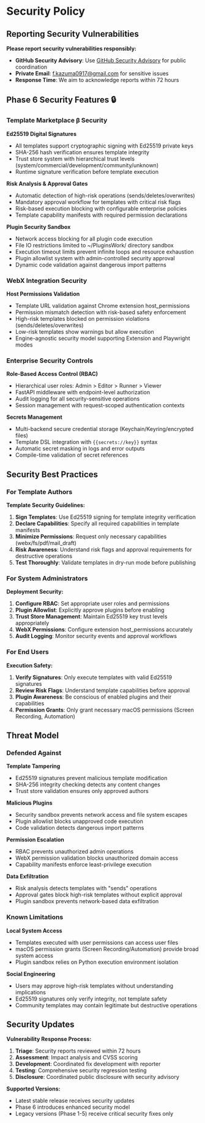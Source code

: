 # Security Policy

## Reporting Security Vulnerabilities

**Please report security vulnerabilities responsibly:**

- **GitHub Security Advisory**: Use [GitHub Security Advisory](https://github.com/Axion-inc/DesktopAgent/security/advisories) for public coordination
- **Private Email**: f.kazuma0917@gmail.com for sensitive issues
- **Response Time**: We aim to acknowledge reports within 72 hours

## Phase 6 Security Features 🔒

### Template Marketplace β Security

**Ed25519 Digital Signatures**
- All templates support cryptographic signing with Ed25519 private keys
- SHA-256 hash verification ensures template integrity
- Trust store system with hierarchical trust levels (system/commercial/development/community/unknown)
- Runtime signature verification before template execution

**Risk Analysis & Approval Gates**
- Automatic detection of high-risk operations (sends/deletes/overwrites)
- Mandatory approval workflow for templates with critical risk flags  
- Risk-based execution blocking with configurable enterprise policies
- Template capability manifests with required permission declarations

**Plugin Security Sandbox**
- Network access blocking for all plugin code execution
- File IO restrictions limited to ~/PluginsWork/ directory sandbox
- Execution timeout limits prevent infinite loops and resource exhaustion
- Plugin allowlist system with admin-controlled security approval
- Dynamic code validation against dangerous import patterns

### WebX Integration Security

**Host Permissions Validation**
- Template URL validation against Chrome extension host_permissions
- Permission mismatch detection with risk-based safety enforcement
- High-risk templates blocked on permission violations (sends/deletes/overwrites)
- Low-risk templates show warnings but allow execution
- Engine-agnostic security model supporting Extension and Playwright modes

### Enterprise Security Controls

**Role-Based Access Control (RBAC)**
- Hierarchical user roles: Admin > Editor > Runner > Viewer
- FastAPI middleware with endpoint-level authorization
- Audit logging for all security-sensitive operations
- Session management with request-scoped authentication contexts

**Secrets Management**
- Multi-backend secure credential storage (Keychain/Keyring/encrypted files)
- Template DSL integration with `{{secrets://key}}` syntax
- Automatic secret masking in logs and error outputs
- Compile-time validation of secret references

## Security Best Practices

### For Template Authors

**Template Security Guidelines:**
1. **Sign Templates**: Use Ed25519 signing for template integrity verification
2. **Declare Capabilities**: Specify all required capabilities in template manifests
3. **Minimize Permissions**: Request only necessary capabilities (webx/fs/pdf/mail_draft)
4. **Risk Awareness**: Understand risk flags and approval requirements for destructive operations
5. **Test Thoroughly**: Validate templates in dry-run mode before publishing

### For System Administrators

**Deployment Security:**
1. **Configure RBAC**: Set appropriate user roles and permissions
2. **Plugin Allowlist**: Explicitly approve plugins before enabling
3. **Trust Store Management**: Maintain Ed25519 key trust levels appropriately
4. **WebX Permissions**: Configure extension host_permissions accurately
5. **Audit Logging**: Monitor security events and approval workflows

### For End Users

**Execution Safety:**
1. **Verify Signatures**: Only execute templates with valid Ed25519 signatures
2. **Review Risk Flags**: Understand template capabilities before approval
3. **Plugin Awareness**: Be conscious of enabled plugins and their capabilities
4. **Permission Grants**: Only grant necessary macOS permissions (Screen Recording, Automation)

## Threat Model

### Defended Against

**Template Tampering**
- Ed25519 signatures prevent malicious template modification
- SHA-256 integrity checking detects any content changes
- Trust store validation ensures only approved authors

**Malicious Plugins**
- Security sandbox prevents network access and file system escapes
- Plugin allowlist blocks unapproved code execution
- Code validation detects dangerous import patterns

**Permission Escalation**
- RBAC prevents unauthorized admin operations
- WebX permission validation blocks unauthorized domain access
- Capability manifests enforce least-privilege execution

**Data Exfiltration**
- Risk analysis detects templates with "sends" operations
- Approval gates block high-risk templates without explicit approval
- Plugin sandbox prevents network-based data exfiltration

### Known Limitations

**Local System Access**
- Templates executed with user permissions can access user files
- macOS permission grants (Screen Recording/Automation) provide broad system access
- Plugin sandbox relies on Python execution environment isolation

**Social Engineering**
- Users may approve high-risk templates without understanding implications
- Ed25519 signatures only verify integrity, not template safety
- Community templates may contain legitimate but destructive operations

## Security Updates

**Vulnerability Response Process:**
1. **Triage**: Security reports reviewed within 72 hours
2. **Assessment**: Impact analysis and CVSS scoring
3. **Development**: Coordinated fix development with reporter
4. **Testing**: Comprehensive security regression testing
5. **Disclosure**: Coordinated public disclosure with security advisory

**Supported Versions:**
- Latest stable release receives security updates
- Phase 6 introduces enhanced security model
- Legacy versions (Phase 1-5) receive critical security fixes only

